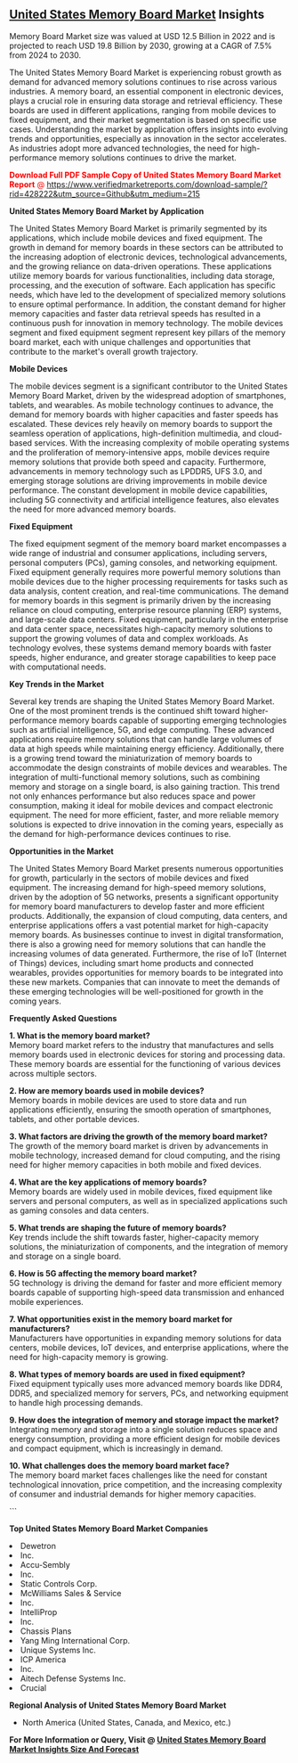 <h2><a href="https://www.verifiedmarketreports.com/download-sample/?rid=428222&amp;utm_source=Github&amp;utm_medium=215" target="_blank">United States Memory Board Market</a> Insights</h2><p>Memory Board Market size was valued at USD 12.5 Billion in 2022 and is projected to reach USD 19.8 Billion by 2030, growing at a CAGR of 7.5% from 2024 to 2030.</p><p> <p>The United States Memory Board Market is experiencing robust growth as demand for advanced memory solutions continues to rise across various industries. A memory board, an essential component in electronic devices, plays a crucial role in ensuring data storage and retrieval efficiency. These boards are used in different applications, ranging from mobile devices to fixed equipment, and their market segmentation is based on specific use cases. Understanding the market by application offers insights into evolving trends and opportunities, especially as innovation in the sector accelerates. As industries adopt more advanced technologies, the need for high-performance memory solutions continues to drive the market. <p><span class=""><span style="color: #ff0000;"><strong>Download Full PDF Sample Copy of United States Memory Board Market Report</strong> @ </span><a href="https://www.verifiedmarketreports.com/download-sample/?rid=428222&amp;utm_source=Github&amp;utm_medium=215" target="_blank">https://www.verifiedmarketreports.com/download-sample/?rid=428222&amp;utm_source=Github&amp;utm_medium=215</a></span></p></p> <p><strong>United States Memory Board Market by Application</strong></p> <p>The United States Memory Board Market is primarily segmented by its applications, which include mobile devices and fixed equipment. The growth in demand for memory boards in these sectors can be attributed to the increasing adoption of electronic devices, technological advancements, and the growing reliance on data-driven operations. These applications utilize memory boards for various functionalities, including data storage, processing, and the execution of software. Each application has specific needs, which have led to the development of specialized memory solutions to ensure optimal performance. In addition, the constant demand for higher memory capacities and faster data retrieval speeds has resulted in a continuous push for innovation in memory technology. The mobile devices segment and fixed equipment segment represent key pillars of the memory board market, each with unique challenges and opportunities that contribute to the market's overall growth trajectory. <p><strong>Mobile Devices</strong></p> <p>The mobile devices segment is a significant contributor to the United States Memory Board Market, driven by the widespread adoption of smartphones, tablets, and wearables. As mobile technology continues to advance, the demand for memory boards with higher capacities and faster speeds has escalated. These devices rely heavily on memory boards to support the seamless operation of applications, high-definition multimedia, and cloud-based services. With the increasing complexity of mobile operating systems and the proliferation of memory-intensive apps, mobile devices require memory solutions that provide both speed and capacity. Furthermore, advancements in memory technology such as LPDDR5, UFS 3.0, and emerging storage solutions are driving improvements in mobile device performance. The constant development in mobile device capabilities, including 5G connectivity and artificial intelligence features, also elevates the need for more advanced memory boards. <p><strong>Fixed Equipment</strong></p> <p>The fixed equipment segment of the memory board market encompasses a wide range of industrial and consumer applications, including servers, personal computers (PCs), gaming consoles, and networking equipment. Fixed equipment generally requires more powerful memory solutions than mobile devices due to the higher processing requirements for tasks such as data analysis, content creation, and real-time communications. The demand for memory boards in this segment is primarily driven by the increasing reliance on cloud computing, enterprise resource planning (ERP) systems, and large-scale data centers. Fixed equipment, particularly in the enterprise and data center space, necessitates high-capacity memory solutions to support the growing volumes of data and complex workloads. As technology evolves, these systems demand memory boards with faster speeds, higher endurance, and greater storage capabilities to keep pace with computational needs. <p><strong>Key Trends in the Market</strong></p> <p>Several key trends are shaping the United States Memory Board Market. One of the most prominent trends is the continued shift toward higher-performance memory boards capable of supporting emerging technologies such as artificial intelligence, 5G, and edge computing. These advanced applications require memory solutions that can handle large volumes of data at high speeds while maintaining energy efficiency. Additionally, there is a growing trend toward the miniaturization of memory boards to accommodate the design constraints of mobile devices and wearables. The integration of multi-functional memory solutions, such as combining memory and storage on a single board, is also gaining traction. This trend not only enhances performance but also reduces space and power consumption, making it ideal for mobile devices and compact electronic equipment. The need for more efficient, faster, and more reliable memory solutions is expected to drive innovation in the coming years, especially as the demand for high-performance devices continues to rise. <p><strong>Opportunities in the Market</strong></p> <p>The United States Memory Board Market presents numerous opportunities for growth, particularly in the sectors of mobile devices and fixed equipment. The increasing demand for high-speed memory solutions, driven by the adoption of 5G networks, presents a significant opportunity for memory board manufacturers to develop faster and more efficient products. Additionally, the expansion of cloud computing, data centers, and enterprise applications offers a vast potential market for high-capacity memory boards. As businesses continue to invest in digital transformation, there is also a growing need for memory solutions that can handle the increasing volumes of data generated. Furthermore, the rise of IoT (Internet of Things) devices, including smart home products and connected wearables, provides opportunities for memory boards to be integrated into these new markets. Companies that can innovate to meet the demands of these emerging technologies will be well-positioned for growth in the coming years. <p><strong>Frequently Asked Questions</strong></p> <p><strong>1. What is the memory board market?</strong><br>Memory board market refers to the industry that manufactures and sells memory boards used in electronic devices for storing and processing data. These memory boards are essential for the functioning of various devices across multiple sectors.</p> <p><strong>2. How are memory boards used in mobile devices?</strong><br>Memory boards in mobile devices are used to store data and run applications efficiently, ensuring the smooth operation of smartphones, tablets, and other portable devices.</p> <p><strong>3. What factors are driving the growth of the memory board market?</strong><br>The growth of the memory board market is driven by advancements in mobile technology, increased demand for cloud computing, and the rising need for higher memory capacities in both mobile and fixed devices.</p> <p><strong>4. What are the key applications of memory boards?</strong><br>Memory boards are widely used in mobile devices, fixed equipment like servers and personal computers, as well as in specialized applications such as gaming consoles and data centers.</p> <p><strong>5. What trends are shaping the future of memory boards?</strong><br>Key trends include the shift towards faster, higher-capacity memory solutions, the miniaturization of components, and the integration of memory and storage on a single board.</p> <p><strong>6. How is 5G affecting the memory board market?</strong><br>5G technology is driving the demand for faster and more efficient memory boards capable of supporting high-speed data transmission and enhanced mobile experiences.</p> <p><strong>7. What opportunities exist in the memory board market for manufacturers?</strong><br>Manufacturers have opportunities in expanding memory solutions for data centers, mobile devices, IoT devices, and enterprise applications, where the need for high-capacity memory is growing.</p> <p><strong>8. What types of memory boards are used in fixed equipment?</strong><br>Fixed equipment typically uses more advanced memory boards like DDR4, DDR5, and specialized memory for servers, PCs, and networking equipment to handle high processing demands.</p> <p><strong>9. How does the integration of memory and storage impact the market?</strong><br>Integrating memory and storage into a single solution reduces space and energy consumption, providing a more efficient design for mobile devices and compact equipment, which is increasingly in demand.</p> <p><strong>10. What challenges does the memory board market face?</strong><br>The memory board market faces challenges like the need for constant technological innovation, price competition, and the increasing complexity of consumer and industrial demands for higher memory capacities.</p> ```</p><p><strong>Top United States Memory Board Market Companies</strong></p><div data-test-id=""><p><li>Dewetron</li><li> Inc.</li><li> Accu-Sembly</li><li> Inc.</li><li> Static Controls Corp.</li><li> McWilliams Sales & Service</li><li> Inc.</li><li> IntelliProp</li><li> Inc.</li><li> Chassis Plans</li><li> Yang Ming International Corp.</li><li> Unique Systems Inc.</li><li> ICP America</li><li> Inc.</li><li> Aitech Defense Systems Inc.</li><li> Crucial</li></p><div><strong>Regional Analysis of&nbsp;United States Memory Board Market</strong></div><ul><li dir="ltr"><p dir="ltr">North America&nbsp;(United States, Canada, and Mexico, etc.)</p></li></ul><p><strong>For More Information or Query, Visit @&nbsp;</strong><strong><a href="https://www.verifiedmarketreports.com/product/memory-board-market/?utm_source=Github&amp;utm_medium=215" target="_blank">United States Memory Board Market Insights Size And Forecast</a></strong></p></div>
